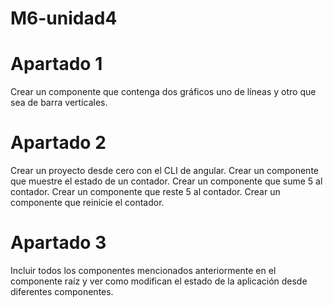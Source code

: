 # M6-unidad4

# Apartado 1
Crear un componente que contenga dos gráficos uno de líneas y otro que sea de barra verticales.

# Apartado 2
Crear un proyecto desde cero con el CLI de angular.
Crear un componente que muestre el estado de un contador.
Crear un componente que sume 5 al contador.
Crear un componente que reste 5 al contador.
Crear un componente que reinicie el contador.

# Apartado 3
Incluir todos los componentes mencionados anteriormente en el componente raíz y ver como modifican el estado de la aplicación desde diferentes componentes.
